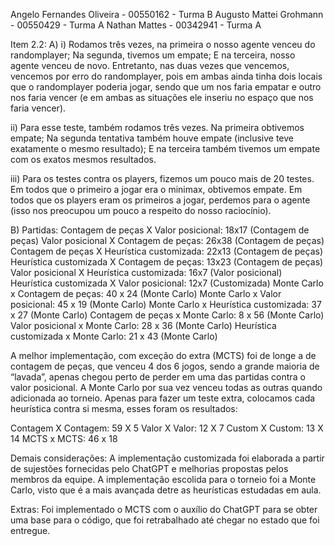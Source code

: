 Angelo Fernandes Oliveira - 00550162 - Turma B
Augusto Mattei Grohmann - 00550429 - Turma A
Nathan Mattes - 00342941 - Turma A

Item 2.2:
A) i)	Rodamos três vezes, na primeira o nosso agente venceu do randomplayer; 
Na segunda, tivemos um empate;
E na terceira, nosso agente venceu de novo.
Entretanto, nas duas vezes que vencemos, vencemos por erro do randomplayer, pois em ambas ainda tinha dois locais que o randomplayer poderia jogar, sendo que um nos faria empatar e outro nos faria vencer (e em ambas as situações ele inseriu no espaço que nos faria vencer).

ii) Para esse teste, também rodamos três vezes. Na primeira obtivemos empate;
Na segunda tentativa também houve empate (inclusive teve exatamente o mesmo resultado);
E na terceira também tivemos um empate com os exatos mesmos resultados.

iii) Para os testes contra os players, fizemos um pouco mais de 20 testes. Em todos que o primeiro a jogar era o minimax, obtivemos empate. Em todos que os players eram os primeiros a jogar, perdemos para o agente (isso nos preocupou um pouco a respeito do nosso raciocínio).

B)
Partidas:
Contagem de peças X Valor posicional: 18x17 (Contagem de peças)
Valor posicional X Contagem de peças: 26x38 (Contagem de peças)
Contagem de peças X Heurística customizada: 22x13 (Contagem de peças)
Heurística customizada X Contagem de peças: 13x23 (Contagem de peças)
Valor posicional X Heurística customizada: 16x7 (Valor posicional)
Heurística customizada X Valor posicional: 12x7 (Customizada)
Monte Carlo x Contagem de peças: 40 x 24 (Monte Carlo)
Monte Carlo x Valor posicional: 45 x 19 (Monte Carlo)
Monte Carlo x Heurística customizada: 37 x 27 (Monte Carlo)
Contagem de peças x Monte Carlo: 8 x 56 (Monte Carlo)
Valor posicional x Monte Carlo: 28 x 36 (Monte Carlo)
Heurística customizada x Monte Carlo: 21 x 43 (Monte Carlo)

A melhor implementação, com exceção do extra (MCTS) foi de longe a de contagem de peças, que venceu 4 dos 6 jogos, sendo a grande maioria de “lavada”, apenas chegou perto de perder em uma das partidas contra o valor posicional.
A Monte Carlo por sua vez venceu todas as outras quando adicionada ao torneio.
Apenas para fazer um teste extra, colocamos cada heurística contra si mesma, esses foram os resultados:

Contagem X Contagem: 59 X 5
Valor X Valor: 12 X 7
Custom X Custom: 13 X 14
MCTS x MCTS: 46 x 18


Demais considerações:
A implementação customizada foi elaborada a partir de sujestões fornecidas pelo ChatGPT e melhorias propostas pelos membros da equipe.
A implementação escolida para o torneio foi a Monte Carlo, visto que é a mais avançada detre as heurísticas estudadas em aula.

Extras:
Foi implementado o MCTS com o auxílio do ChatGPT para se obter uma base para o código, que foi retrabalhado até chegar no estado que foi entregue.

